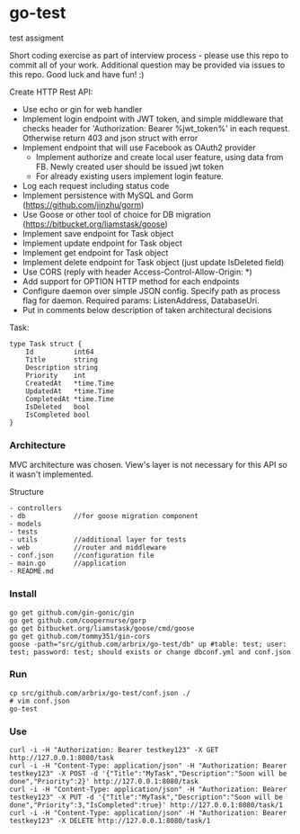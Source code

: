 # go-test
test assigment

Short coding exercise as part of interview process - please use this repo to commit all of your work. Additional question may be provided via issues to this repo. Good luck and have fun! :)

Create HTTP Rest API:

* Use echo or gin for web handler
* Implement login endpoint with JWT token, and simple middleware that checks header for 'Authorization: Bearer %jwt_token%' in each request. Otherwise return 403 and json struct with error
* Implement endpoint that will use Facebook as OAuth2 provider
    * Implement authorize and create local user feature, using data from FB. Newly created user should be issued jwt token
    * For already existing users implement login feature.
* Log each request including status code
* Implement persistence with MySQL and Gorm (https://github.com/jinzhu/gorm)
* Use Goose or other tool of choice for DB migration (https://bitbucket.org/liamstask/goose)
* Implement save endpoint for Task object
* Implement update endpoint for Task object
* Implement get endpoint for Task object
* Implement delete endpoint for Task object (just update IsDeleted field)
* Use CORS (reply with header Access-Control-Allow-Origin: *)
* Add support for OPTION HTTP method for each endpoints
* Configure daemon over simple JSON config. Specify path as process flag for daemon. Required params: ListenAddress, DatabaseUri.
* Put in comments below description of taken architectural decisions

Task:

```
type Task struct {
    Id          int64
    Title       string
    Description string
    Priority    int
    CreatedAt   *time.Time
    UpdatedAt   *time.Time
    CompletedAt *time.Time
    IsDeleted   bool
    IsCompleted bool
}
```

### Architecture

MVC architecture was chosen. View's layer is not necessary for this API so it wasn't implemented.

Structure
```
- controllers
- db            //for goose migration component
- models
- tests
- utils         //additional layer for tests
- web           //router and middleware
- conf.json     //configuration file
- main.go       //application
- README.md
```

### Install
```
go get github.com/gin-gonic/gin
go get github.com/coopernurse/gorp
go get bitbucket.org/liamstask/goose/cmd/goose
go get github.com/tommy351/gin-cors
goose -path="src/github.com/arbrix/go-test/db" up #table: test; user: test; password: test; should exists or change dbconf.yml and conf.json
```

### Run
```
cp src/github.com/arbrix/go-test/conf.json ./
# vim conf.json
go-test
```

### Use
```
curl -i -H "Authorization: Bearer testkey123" -X GET http://127.0.0.1:8080/task
curl -i -H "Content-Type: application/json" -H "Authorization: Bearer testkey123" -X POST -d '{"Title":"MyTask","Description":"Soon will be done","Priority":2}' http://127.0.0.1:8080/task
curl -i -H "Content-Type: application/json" -H "Authorization: Bearer testkey123" -X PUT -d '{"Title":"MyTask","Description":"Soon will be done","Priority":3,"IsCompleted":true}' http://127.0.0.1:8080/task/1
curl -i -H "Content-Type: application/json" -H "Authorization: Bearer testkey123" -X DELETE http://127.0.0.1:8080/task/1
```
